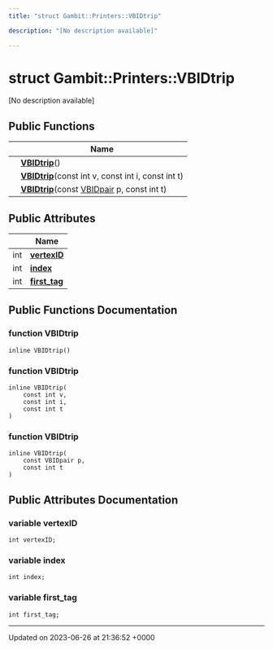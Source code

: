 ```yaml
---
title: "struct Gambit::Printers::VBIDtrip"

description: "[No description available]"

---
```


# struct Gambit::Printers::VBIDtrip



[No description available]

## Public Functions

|                | Name           |
| -------------- | -------------- |
| | **[VBIDtrip](/documentation/code/classes/structgambit_1_1printers_1_1vbidtrip/#function-vbidtrip)**() |
| | **[VBIDtrip](/documentation/code/classes/structgambit_1_1printers_1_1vbidtrip/#function-vbidtrip)**(const int v, const int i, const int t) |
| | **[VBIDtrip](/documentation/code/classes/structgambit_1_1printers_1_1vbidtrip/#function-vbidtrip)**(const [VBIDpair](/documentation/code/classes/structgambit_1_1printers_1_1vbidpair/) p, const int t) |

## Public Attributes

|                | Name           |
| -------------- | -------------- |
| int | **[vertexID](/documentation/code/classes/structgambit_1_1printers_1_1vbidtrip/#variable-vertexid)**  |
| int | **[index](/documentation/code/classes/structgambit_1_1printers_1_1vbidtrip/#variable-index)**  |
| int | **[first_tag](/documentation/code/classes/structgambit_1_1printers_1_1vbidtrip/#variable-first-tag)**  |

## Public Functions Documentation

### function VBIDtrip

```
inline VBIDtrip()
```


### function VBIDtrip

```
inline VBIDtrip(
    const int v,
    const int i,
    const int t
)
```


### function VBIDtrip

```
inline VBIDtrip(
    const VBIDpair p,
    const int t
)
```


## Public Attributes Documentation

### variable vertexID

```
int vertexID;
```


### variable index

```
int index;
```


### variable first_tag

```
int first_tag;
```


-------------------------------

Updated on 2023-06-26 at 21:36:52 +0000